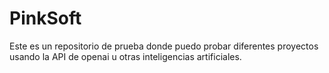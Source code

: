 # PinkSoft
Este es un repositorio de prueba donde puedo probar diferentes proyectos usando la API de openai u otras inteligencias artificiales.
